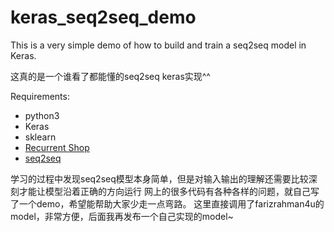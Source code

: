# keras_seq2seq_demo
This is a very simple demo of how to build and train a seq2seq model in Keras.

这真的是一个谁看了都能懂的seq2seq keras实现^^

Requirements:
- python3
- Keras
- sklearn
- [Recurrent Shop](https://github.com/farizrahman4u/recurrentshop)
- [seq2seq](https://github.com/farizrahman4u/seq2seq)

学习的过程中发现seq2seq模型本身简单，但是对输入输出的理解还需要比较深刻才能让模型沿着正确的方向运行
网上的很多代码有各种各样的问题，就自己写了一个demo，希望能帮助大家少走一点弯路。
这里直接调用了farizrahman4u的model，非常方便，后面我再发布一个自己实现的model~
